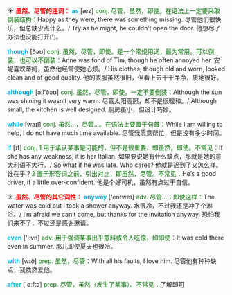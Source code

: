 ☀ <font color="red">**虽然、尽管的连词：**</font>
<font color="sky blue">**as**</font> [æz] 
<font color="rgb(227, 108, 9)">conj. 尽管，虽然，即使。在语法上一定要采取倒装结构：</font>Happy as they were, there was something missing. 尽管他们很快乐，但总缺少点什么。/ Try as he might, he couldn’t open the door. 他想尽了办法也没能打开门。

<font color="sky blue">**though**</font> [ðəʊ] 
<font color="rgb(227, 108, 9)">conj. 虽然，尽管，即使。是一个常规用词，最为常用。可以倒装，也可以不倒装：</font>Anne was fond of Tim, though he often annoyed her. 安妮喜欢蒂姆，虽然他经常使她心烦。/ His clothes, though old and worn, looked clean and of good quality. 他的衣服虽然很旧，但看上去干干净净，质地很好。

<font color="sky blue">**although**</font> [ɔ:l'ðəʊ] 
<font color="rgb(227, 108, 9)">conj. 虽然，尽管，即使。一定不要倒装：</font>Although the sun was shining it wasn’t very warm. 尽管太阳高照，却不是很暖和。/ Although small, the kitchen is well designed. 厨房虽小，但设计巧妙。

<font color="sky blue">**while**</font> [waɪl] 
<font color="rgb(227, 108, 9)">conj. 虽然…，尽管…。在语法上要置于句首：</font>While I am willing to help, I do not have much time available. 尽管我愿意帮忙，但是没有多少时间。

<font color="sky blue">**if**</font> [ɪf] 
<font color="rgb(227, 108, 9)">conj. 1 用于承认某事是可能的，但不是很重要，即虽然，即使。不常见：</font>If she has any weakness, it is her Italian. 如果要说她有什么缺点，那就是她的意大利语不大行。/ So what if he was late. Who cares? 他就是迟到了又怎么样。谁在乎？<font color="rgb(227, 108, 9)">2 置于形容词之前，引出对比，即虽然，尽管。不常见：</font>He’s a good driver, if a little over-confident. 他是个好司机，虽然有点过于自信。

☀ <font color="red">**虽然、尽管的其它词性：**</font>
<font color="sky blue">**anyway**</font> ['enɪweɪ] 
<font color="rgb(227, 108, 9)">adv. 尽管…；即使这样：</font>The water was cold but I took a shower anyway. 水很冷，不过我还是冲了个淋浴。/ I’m afraid we can’t come, but thanks for the invitation anyway. 恐怕我们来不了，不过还是感谢邀请。

<font color="sky blue">**even**</font> ['i:vn] 
<font color="rgb(227, 108, 9)">adv. 用于强调某事出乎意料或令人吃惊，如即使：</font>It was cold there even in summer. 那儿即使夏天也很冷。

<font color="sky blue">**with**</font> [wɪð] 
<font color="rgb(227, 108, 9)">prep. 虽然，尽管：</font>With all his faults, I love him. 尽管他有种种缺点，我依然爱他。

<font color="sky blue">**after**</font> ['ɑːftə] 
<font color="rgb(227, 108, 9)">prep. 尽管，虽然（发生了某事）。不常见：</font>了解即可
